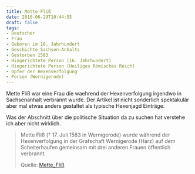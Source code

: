 ```yaml
---
title: Mette Fliß
date: 2016-06-29T10:44:55
draft: false
tags:
- Deutscher
- Frau
- Geboren im 16. Jahrhundert
- Geschichte Sachsen-Anhalts
- Gestorben 1583
- Hingerichtete Person (16. Jahrhundert)
- Hingerichtete Person (Heiliges Römisches Reich)
- Opfer der Hexenverfolgung
- Person (Wernigerode)
---
```


Mette Fliß war eine Frau die waehrend der Hexenverfolgung irgendwo in
Sachsenanhalt verbrannt wurde. Der Artikel ist nicht sonderlich spektakulär
aber mal etwas anders gestaltet als typische Hexenjagd Einträge.

Was der Abschnitt über die politische Situation da zu suchen hat verstehe
ich aber nicht wirklich.


> Mette Fliß († 17. Juli 1583 in Wernigerode) wurde während der
> Hexenverfolgung in der Grafschaft Wernigerode (Harz) auf dem
> Scheiterhaufen gemeinsam mit drei anderen Frauen öffentlich verbrannt.
>
> Quelle: [Mette_Fliß](https://de.wikipedia.org/wiki/Mette_Fliß)

